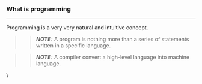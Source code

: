 ### What is programming
___
Programming is a very very natural and intuitive concept.

>>**_NOTE:_** A program is nothing more than a series of statements written in a specific language.

>>**_NOTE:_** A compiler convert a high-level language into machine language.










\









